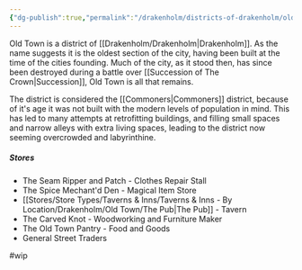 ```yaml
---
{"dg-publish":true,"permalink":"/drakenholm/districts-of-drakenholm/old-town/"}
---
```


Old Town is a district of [[Drakenholm/Drakenholm\|Drakenholm]]. As the name suggests it is the oldest section of the city, having been built at the time of the cities founding. Much of the city, as it stood then, has since been destroyed during a battle over [[Succession of The Crown\|Succession]], Old Town is all that remains. 

The district is considered the [[Commoners\|Commoners]] district, because of it's age it was not built with the modern levels of population in mind. This has led to many attempts at retrofitting buildings, and filling small spaces and narrow alleys with extra living spaces, leading to the district now seeming overcrowded and labyrinthine.

##### Stores
- The Seam Ripper and Patch - Clothes Repair Stall
- The Spice Mechant'd Den - Magical Item Store
- [[Stores/Store Types/Taverns & Inns/Taverns & Inns - By Location/Drakenholm/Old Town/The Pub\|The Pub]] - Tavern
- The Carved Knot - Woodworking and Furniture Maker
- The Old Town Pantry - Food and Goods
- General Street Traders

#wip